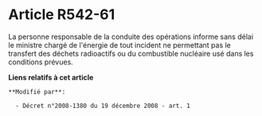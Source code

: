 # Article R542-61

La personne responsable de la conduite des opérations informe sans délai le ministre chargé de l'énergie de tout incident ne
permettant pas le transfert des déchets radioactifs ou du combustible nucléaire usé dans les conditions prévues.

**Liens relatifs à cet article**

	**Modifié par**:

	  - Décret n°2008-1380 du 19 décembre 2008 - art. 1
